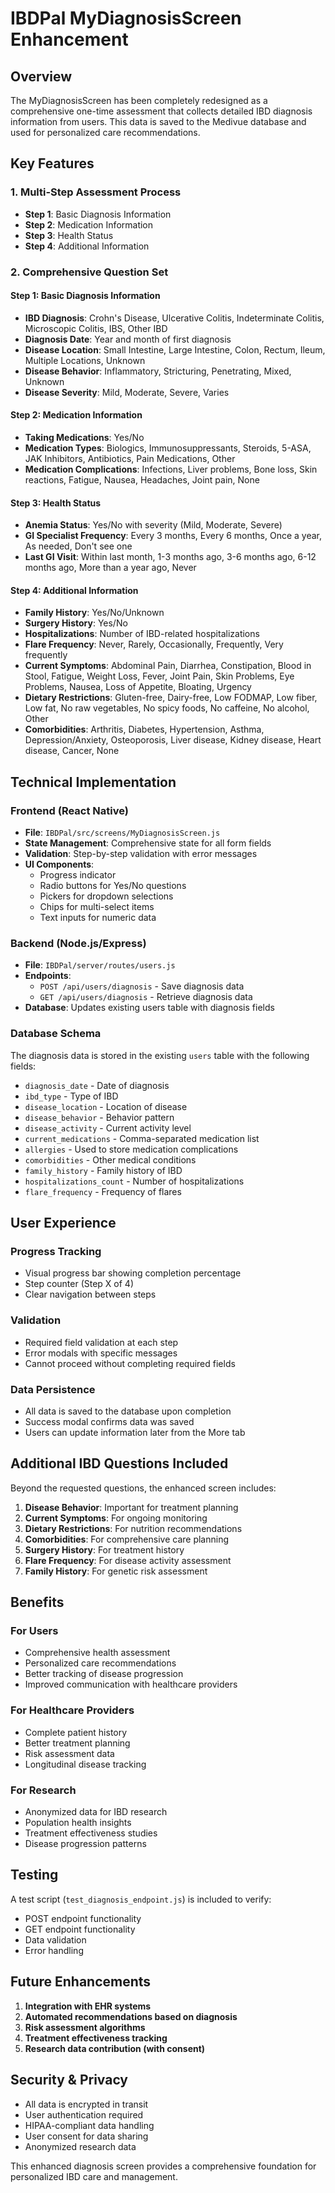 # IBDPal MyDiagnosisScreen Enhancement

## Overview
The MyDiagnosisScreen has been completely redesigned as a comprehensive one-time assessment that collects detailed IBD diagnosis information from users. This data is saved to the Medivue database and used for personalized care recommendations.

## Key Features

### 1. Multi-Step Assessment Process
- **Step 1**: Basic Diagnosis Information
- **Step 2**: Medication Information  
- **Step 3**: Health Status
- **Step 4**: Additional Information

### 2. Comprehensive Question Set

#### Step 1: Basic Diagnosis Information
- **IBD Diagnosis**: Crohn's Disease, Ulcerative Colitis, Indeterminate Colitis, Microscopic Colitis, IBS, Other IBD
- **Diagnosis Date**: Year and month of first diagnosis
- **Disease Location**: Small Intestine, Large Intestine, Colon, Rectum, Ileum, Multiple Locations, Unknown
- **Disease Behavior**: Inflammatory, Stricturing, Penetrating, Mixed, Unknown
- **Disease Severity**: Mild, Moderate, Severe, Varies

#### Step 2: Medication Information
- **Taking Medications**: Yes/No
- **Medication Types**: Biologics, Immunosuppressants, Steroids, 5-ASA, JAK Inhibitors, Antibiotics, Pain Medications, Other
- **Medication Complications**: Infections, Liver problems, Bone loss, Skin reactions, Fatigue, Nausea, Headaches, Joint pain, None

#### Step 3: Health Status
- **Anemia Status**: Yes/No with severity (Mild, Moderate, Severe)
- **GI Specialist Frequency**: Every 3 months, Every 6 months, Once a year, As needed, Don't see one
- **Last GI Visit**: Within last month, 1-3 months ago, 3-6 months ago, 6-12 months ago, More than a year ago, Never

#### Step 4: Additional Information
- **Family History**: Yes/No/Unknown
- **Surgery History**: Yes/No
- **Hospitalizations**: Number of IBD-related hospitalizations
- **Flare Frequency**: Never, Rarely, Occasionally, Frequently, Very frequently
- **Current Symptoms**: Abdominal Pain, Diarrhea, Constipation, Blood in Stool, Fatigue, Weight Loss, Fever, Joint Pain, Skin Problems, Eye Problems, Nausea, Loss of Appetite, Bloating, Urgency
- **Dietary Restrictions**: Gluten-free, Dairy-free, Low FODMAP, Low fiber, Low fat, No raw vegetables, No spicy foods, No caffeine, No alcohol, Other
- **Comorbidities**: Arthritis, Diabetes, Hypertension, Asthma, Depression/Anxiety, Osteoporosis, Liver disease, Kidney disease, Heart disease, Cancer, None

## Technical Implementation

### Frontend (React Native)
- **File**: `IBDPal/src/screens/MyDiagnosisScreen.js`
- **State Management**: Comprehensive state for all form fields
- **Validation**: Step-by-step validation with error messages
- **UI Components**: 
  - Progress indicator
  - Radio buttons for Yes/No questions
  - Pickers for dropdown selections
  - Chips for multi-select items
  - Text inputs for numeric data

### Backend (Node.js/Express)
- **File**: `IBDPal/server/routes/users.js`
- **Endpoints**:
  - `POST /api/users/diagnosis` - Save diagnosis data
  - `GET /api/users/diagnosis` - Retrieve diagnosis data
- **Database**: Updates existing users table with diagnosis fields

### Database Schema
The diagnosis data is stored in the existing `users` table with the following fields:
- `diagnosis_date` - Date of diagnosis
- `ibd_type` - Type of IBD
- `disease_location` - Location of disease
- `disease_behavior` - Behavior pattern
- `disease_activity` - Current activity level
- `current_medications` - Comma-separated medication list
- `allergies` - Used to store medication complications
- `comorbidities` - Other medical conditions
- `family_history` - Family history of IBD
- `hospitalizations_count` - Number of hospitalizations
- `flare_frequency` - Frequency of flares

## User Experience

### Progress Tracking
- Visual progress bar showing completion percentage
- Step counter (Step X of 4)
- Clear navigation between steps

### Validation
- Required field validation at each step
- Error modals with specific messages
- Cannot proceed without completing required fields

### Data Persistence
- All data is saved to the database upon completion
- Success modal confirms data was saved
- Users can update information later from the More tab

## Additional IBD Questions Included

Beyond the requested questions, the enhanced screen includes:

1. **Disease Behavior**: Important for treatment planning
2. **Current Symptoms**: For ongoing monitoring
3. **Dietary Restrictions**: For nutrition recommendations
4. **Comorbidities**: For comprehensive care planning
5. **Surgery History**: For treatment history
6. **Flare Frequency**: For disease activity assessment
7. **Family History**: For genetic risk assessment

## Benefits

### For Users
- Comprehensive health assessment
- Personalized care recommendations
- Better tracking of disease progression
- Improved communication with healthcare providers

### For Healthcare Providers
- Complete patient history
- Better treatment planning
- Risk assessment data
- Longitudinal disease tracking

### For Research
- Anonymized data for IBD research
- Population health insights
- Treatment effectiveness studies
- Disease progression patterns

## Testing

A test script (`test_diagnosis_endpoint.js`) is included to verify:
- POST endpoint functionality
- GET endpoint functionality
- Data validation
- Error handling

## Future Enhancements

1. **Integration with EHR systems**
2. **Automated recommendations based on diagnosis**
3. **Risk assessment algorithms**
4. **Treatment effectiveness tracking**
5. **Research data contribution (with consent)**

## Security & Privacy

- All data is encrypted in transit
- User authentication required
- HIPAA-compliant data handling
- User consent for data sharing
- Anonymized research data

This enhanced diagnosis screen provides a comprehensive foundation for personalized IBD care and management. 